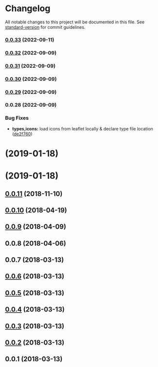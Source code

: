 # Changelog

All notable changes to this project will be documented in this file. See [standard-version](https://github.com/conventional-changelog/standard-version) for commit guidelines.

### [0.0.33](https://github.com/schlunsen/nuxt-leaflet/compare/v0.0.32...v0.0.33) (2022-09-11)

### [0.0.32](https://github.com/schlunsen/nuxt-leaflet/compare/v0.0.31...v0.0.32) (2022-09-09)

### [0.0.31](https://github.com/schlunsen/nuxt-leaflet/compare/v0.0.30...v0.0.31) (2022-09-09)

### [0.0.30](https://github.com/schlunsen/nuxt-leaflet/compare/v0.0.29...v0.0.30) (2022-09-09)

### [0.0.29](https://github.com/schlunsen/nuxt-leaflet/compare/v0.0.28...v0.0.29) (2022-09-09)

### 0.0.28 (2022-09-09)


### Bug Fixes

* **types,icons:** load icons from leaflet locally & declare type file location ([de2f760](https://github.com/schlunsen/nuxt-leaflet/commit/de2f7600c163c7bff790ba5ed3136e3a43ecdd1f))

<a name=""></a>
# [](https://github.com/schlunsen/nuxt-leaflet/compare/v0.0.11...v) (2019-01-18)



<a name=""></a>
# [](https://github.com/schlunsen/nuxt-leaflet/compare/v0.0.11...v) (2019-01-18)



<a name="0.0.11"></a>
## [0.0.11](https://github.com/schlunsen/nuxt-leaflet/compare/v0.0.10...v0.0.11) (2018-11-10)



<a name="0.0.10"></a>
## [0.0.10](https://github.com/schlunsen/nuxt-leaflet/compare/v0.0.9...v0.0.10) (2018-04-19)



<a name="0.0.9"></a>
## [0.0.9](https://github.com/schlunsen/nuxt-leaflet/compare/v0.0.8...v0.0.9) (2018-04-09)



<a name="0.0.8"></a>
## 0.0.8 (2018-04-06)



<a name="0.0.7"></a>
## 0.0.7 (2018-03-13)



<a name="0.0.6"></a>
## [0.0.6](https://github.com/schlunsen/nuxt-leaflet/compare/v0.0.5...v0.0.6) (2018-03-13)



<a name="0.0.5"></a>
## [0.0.5](https://github.com/schlunsen/nuxt-leaflet/compare/v0.0.4...v0.0.5) (2018-03-13)



<a name="0.0.4"></a>
## [0.0.4](https://github.com/schlunsen/nuxt-leaflet/compare/v0.0.3...v0.0.4) (2018-03-13)



<a name="0.0.3"></a>
## [0.0.3](https://github.com/schlunsen/nuxt-leaflet/compare/v0.0.2...v0.0.3) (2018-03-13)



<a name="0.0.2"></a>
## [0.0.2](https://github.com/schlunsen/nuxt-leaflet/compare/v0.0.1...v0.0.2) (2018-03-13)



<a name="0.0.1"></a>
## 0.0.1 (2018-03-13)
